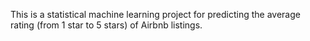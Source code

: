 This is a statistical machine learning project for predicting the average rating (from 1 star to 5 stars) of Airbnb listings.
